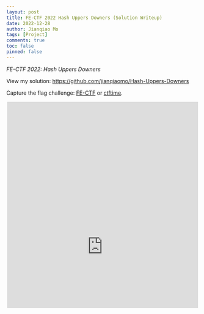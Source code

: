 ```yaml
---
layout: post
title: FE-CTF 2022 Hash Uppers Downers (Solution Writeup)
date: 2022-12-28
author: Jianqiao Mo
tags: [Project]
comments: true
toc: false
pinned: false
---
```


_FE-CTF 2022: Hash Uppers Downers_

View my solution: https://github.com/jianqiaomo/Hash-Uppers-Downers

Capture the flag challenge: [FE-CTF](https://play.fe-ctf.dk/challenges#15-Hash%20Uppers%20Downers)
or [ctftime](https://ctftime.org/task/23758).

<div style="overflow: hidden; margin: 15px auto; width: 500px; height: 540px;">
<iframe scrolling="no" src="https://play.fe-ctf.dk/challenges#15-Hash%20Uppers%20Downers" style="border: 0px none; margin-left: -75px; height: 812px; margin-top: -27px; width: 650px;">
</iframe>
</div>
